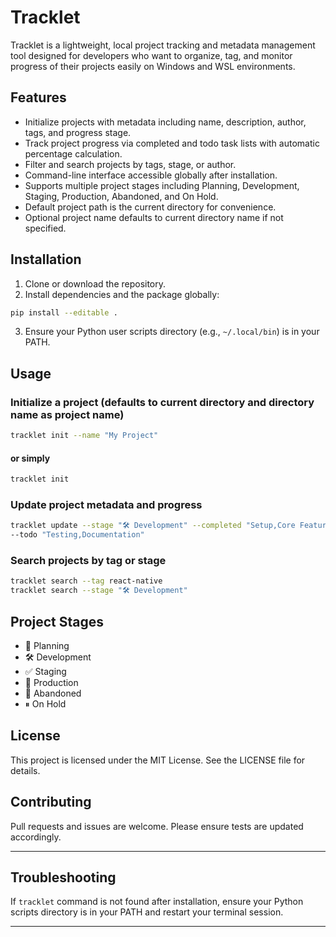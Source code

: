 # Tracklet

Tracklet is a lightweight, local project tracking and metadata management tool designed for developers who want to organize, tag, and monitor progress of their projects easily on Windows and WSL environments.

## Features

- Initialize projects with metadata including name, description, author, tags, and progress stage.
- Track project progress via completed and todo task lists with automatic percentage calculation.
- Filter and search projects by tags, stage, or author.
- Command-line interface accessible globally after installation.
- Supports multiple project stages including Planning, Development, Staging, Production, Abandoned, and On Hold.
- Default project path is the current directory for convenience.
- Optional project name defaults to current directory name if not specified.

## Installation

1. Clone or download the repository.
2. Install dependencies and the package globally:

```bash
pip install --editable .
```

3. Ensure your Python user scripts directory (e.g., `~/.local/bin`) is in your PATH.

## Usage

### Initialize a project (defaults to current directory and directory name as project name)

```bash
tracklet init --name "My Project"
```

#### or simply

```bash
tracklet init
```

### Update project metadata and progress

```bash
tracklet update --stage "🛠 Development" --completed "Setup,Core Features" 
--todo "Testing,Documentation"
```

### Search projects by tag or stage

```bash
tracklet search --tag react-native
tracklet search --stage "🛠 Development"
```

## Project Stages

- 🚧 Planning
- 🛠 Development
- ✅ Staging
- 🚀 Production
- 🛑 Abandoned
- ⏸ On Hold

## License

This project is licensed under the MIT License. See the LICENSE file for details.

## Contributing

Pull requests and issues are welcome. Please ensure tests are updated accordingly.

---

## Troubleshooting

If `tracklet` command is not found after installation, ensure your Python scripts directory is in your PATH and restart your terminal session.

---


